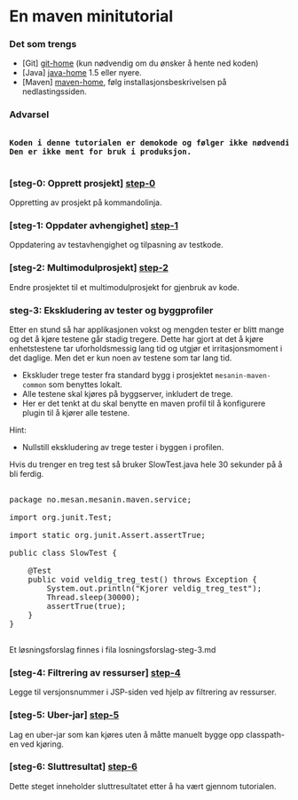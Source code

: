 # En maven minitutorial

### Det som trengs

- [Git] [git-home] (kun nødvendig om du ønsker å hente ned koden)
- [Java] [java-home] 1.5 eller nyere.
- [Maven] [maven-home], følg installasjonsbeskrivelsen på nedlastingssiden.

### Advarsel
<pre>
<strong>
Koden i denne tutorialen er demokode og følger ikke nødvendigvis best practice.
Den er ikke ment for bruk i produksjon.
</strong>
</pre>

### [steg-0: Opprett prosjekt] [step-0]
Oppretting av prosjekt på kommandolinja.

### [steg-1: Oppdater avhengighet] [step-1]
Oppdatering av testavhengighet og tilpasning av testkode.

### [steg-2: Multimodulprosjekt] [step-2]
Endre prosjektet til et multimodulprosjekt for gjenbruk av kode.

### steg-3: Ekskludering av tester og byggprofiler
Etter en stund så har applikasjonen vokst og mengden tester er blitt mange og det å kjøre testene
går stadig tregere. Dette har gjort at det å kjøre enhetstestene tar uforholdsmessig lang tid og utgjør
et irritasjonsmoment i det daglige. Men det er kun noen av testene som tar lang tid.

- Ekskluder trege tester fra standard bygg i prosjektet `mesanin-maven-common` som benyttes lokalt.
- Alle testene skal kjøres på byggserver, inkludert de trege.
 - Her er det tenkt at du skal benytte en maven profil til å konfigurere plugin til å kjører alle testene.

Hint:

- Nullstill ekskludering av trege tester i byggen i profilen.

Hvis du trenger en treg test så bruker SlowTest.java hele 30 sekunder på å bli ferdig.

<pre>

package no.mesan.mesanin.maven.service;

import org.junit.Test;

import static org.junit.Assert.assertTrue;

public class SlowTest {

    @Test
    public void veldig_treg_test() throws Exception {
        System.out.println("Kjorer veldig_treg_test");
        Thread.sleep(30000);
        assertTrue(true);
    }
}

</pre>

Et løsningsforslag finnes i fila losningsforslag-steg-3.md

### [steg-4: Filtrering av ressurser] [step-4]
Legge til versjonsnummer i JSP-siden ved hjelp av filtrering av ressurser.

### [steg-5: Uber-jar] [step-5]
Lag en uber-jar som kan kjøres uten å måtte manuelt bygge opp classpath-en ved kjøring.

### [steg-6: Sluttresultat] [step-6]
Dette steget inneholder sluttresultatet etter å ha vært gjennom tutorialen.


[git-home]: http://git-scm.com/
[java-home]: http://www.oracle.com/technetwork/java/javase/downloads/index.html
[maven-home]: http://maven.apache.org/
[maven-search-repo]: http://search.maven.org/

[step-0]: https://github.com/mesan/mesanin-maven/tree/step-0
[step-1]: https://github.com/mesan/mesanin-maven/tree/step-1
[step-2]: https://github.com/mesan/mesanin-maven/tree/step-2
[step-3]: https://github.com/mesan/mesanin-maven/tree/step-3
[step-4]: https://github.com/mesan/mesanin-maven/tree/step-4
[step-5]: https://github.com/mesan/mesanin-maven/tree/step-5
[step-6]: https://github.com/mesan/mesanin-maven/tree/step-6
